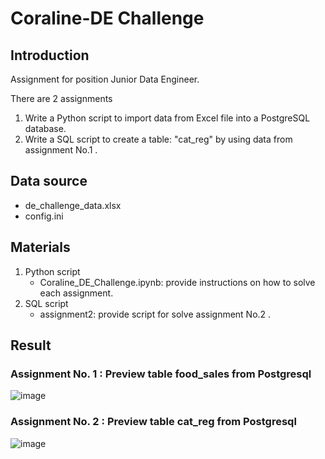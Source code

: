 # Coraline-DE Challenge 

## Introduction
Assignment for position Junior Data Engineer.

There are 2 assignments
1. Write a Python script to import data from Excel file into a PostgreSQL database.
2. Write a SQL script to create a table: "cat_reg" by using data from assignment No.1 .

## Data source
- de_challenge_data.xlsx
- config.ini
  
## Materials
1. Python script
   - Coraline_DE_Challenge.ipynb: provide instructions on how to solve each assignment.
2. SQL script
   - assignment2: provide script for solve assignment No.2 .
## Result
### Assignment No. 1 : Preview table food_sales from Postgresql
![image](https://github.com/fchakkapat/Coraline-DE/assets/127225302/39384e37-b219-4065-9a66-8958316bfc83)
### Assignment No. 2 : Preview table cat_reg from Postgresql
![image](https://github.com/fchakkapat/Coraline-DE/assets/127225302/10c711af-5a94-4edc-8fbf-8dcd37bccd85)
